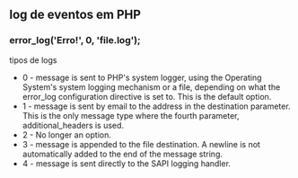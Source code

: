 ## log de eventos em PHP

### error_log('Erro!', 0, 'file.log');

tipos de logs
- 0	- message is sent to PHP's system logger, using the Operating System's system logging mechanism or a file, depending on what the error_log configuration directive is set to. This is the default option.
- 1	- message is sent by email to the address in the destination parameter. This is the only message type where the fourth parameter, additional_headers is used.
- 2	- No longer an option.
- 3	- message is appended to the file destination. A newline is not automatically added to the end of the message string.
- 4	- message is sent directly to the SAPI logging handler.

